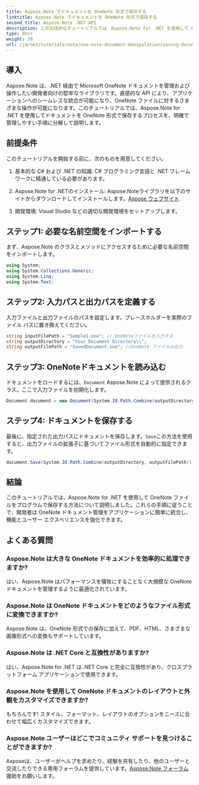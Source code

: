 ```yaml
---
title: Aspose.Note でドキュメントを OneNote 形式で保存する
linktitle: Aspose.Note でドキュメントを OneNote 形式で保存する
second_title: Aspose.Note .NET API
description: この包括的なチュートリアルでは、Aspose.Note for .NET を使用して OneNote ドキュメントをプログラムで保存する方法を学習します。既存の OneNote ファイルの読み込みから目的の形式での保存まで、プロセス全体を段階的に説明するガイドをご覧ください。
type: docs
weight: 20
url: /ja/net/tutorials/note/one-note-document-manipulation/saving-document-to-one-note-format/
---
```

## 導入

Aspose.Note は、.NET 経由で Microsoft OneNote ドキュメントを管理および操作したい開発者向けの堅牢なライブラリです。直感的な API により、アプリケーションへのシームレスな統合が可能になり、OneNote ファイルに対するさまざまな操作が可能になります。このチュートリアルでは、Aspose.Note for .NET を使用してドキュメントを OneNote 形式で保存するプロセスを、明確で管理しやすい手順に分解して説明します。

## 前提条件

このチュートリアルを開始する前に、次のものを用意してください。

1. 基本的な C# および .NET の知識: C# プログラミング言語と .NET フレームワークに精通している必要があります。
   
2. Aspose.Note for .NETのインストール: Aspose.Noteライブラリを以下のサイトからダウンロードしてインストールします。[Aspose ウェブサイト](https://releases.aspose.com/note/net/).

3. 開発環境: Visual Studio などの適切な開発環境をセットアップします。

## ステップ1: 必要な名前空間をインポートする

まず、Aspose.Note のクラスとメソッドにアクセスするために必要な名前空間をインポートします。

```csharp
using System;
using System.Collections.Generic;
using System.Linq;
using System.Text;
```

## ステップ2: 入力パスと出力パスを定義する

入力ファイルと出力ファイルのパスを設定します。プレースホルダーを実際のファイル パスに置き換えてください。

```csharp
string inputFilePath = "Sample1.one"; // OneNoteファイルを入力する
string outputDirectory = "Your Document Directory\\";
string outputFilePath = "SavedDocument.one"; //OneNote ファイルの出力
```

## ステップ3: OneNoteドキュメントを読み込む

ドキュメントをロードするには、`Document` Aspose.Note によって提供されるクラス。ここで入力ファイルを初期化します。

```csharp
Document document = new Document(System.IO.Path.Combine(outputDirectory, inputFilePath));
```

## ステップ4: ドキュメントを保存する

最後に、指定された出力パスにドキュメントを保存します。`Save`この方法を使用すると、出力ファイルの拡張子に基づいてファイル形式を自動的に指定できます。

```csharp
document.Save(System.IO.Path.Combine(outputDirectory, outputFilePath));
```

## 結論

このチュートリアルでは、Aspose.Note for .NET を使用して OneNote ファイルをプログラムで保存する方法について説明しました。これらの手順に従うことで、開発者は OneNote ドキュメント管理をアプリケーションに簡単に統合し、機能とユーザー エクスペリエンスを強化できます。

## よくある質問

### Aspose.Note は大きな OneNote ドキュメントを効率的に処理できますか?

はい、Aspose.Note はパフォーマンスを犠牲にすることなく大規模な OneNote ドキュメントを管理するように最適化されています。

### Aspose.Note は OneNote ドキュメントをどのようなファイル形式に変換できますか?

Aspose.Note は、OneNote 形式での保存に加えて、PDF、HTML、さまざまな画像形式への変換もサポートしています。

### Aspose.Note は .NET Core と互換性がありますか?

はい、Aspose.Note for .NET は .NET Core と完全に互換性があり、クロスプラットフォーム アプリケーションで使用できます。

### Aspose.Note を使用して OneNote ドキュメントのレイアウトと外観をカスタマイズできますか?

もちろんです! スタイル、フォーマット、レイアウトのオプションをニーズに合わせて幅広くカスタマイズできます。

### Aspose.Note ユーザーはどこでコミュニティ サポートを見つけることができますか?

 Asposeは、ユーザーがヘルプを求めたり、経験を共有したり、他のユーザーと交流したりできる専用フォーラムを提供しています。[Aspose.Note フォーラム](https://forum.aspose.com/c/note/28)援助をお願いします。